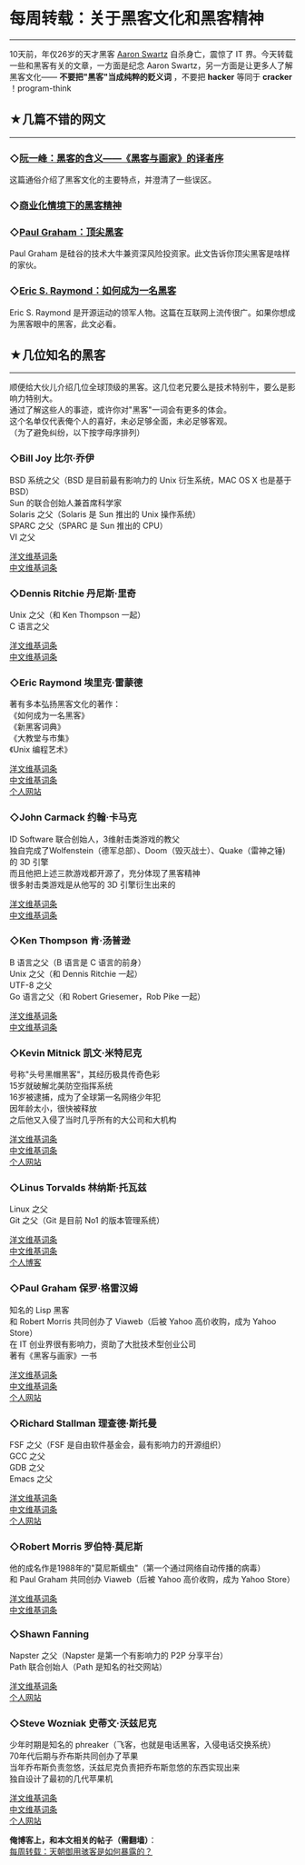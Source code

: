 # 每周转载：关于黑客文化和黑客精神 

-----

 10天前，年仅26岁的天才黑客 [Aaron Swartz](https://en.wikipedia.org/wiki/Aaron_Swartz) 自杀身亡，震惊了 IT 界。今天转载一些和黑客有关的文章，一方面是纪念 Aaron Swartz，另一方面是让更多人了解黑客文化—— **不要把"黑客"当成纯粹的贬义词** ，不要把 **hacker** 等同于 **cracker** ！program-think  
   
 ## ★几篇不错的网文
--------

  
 ### ◇[阮一峰：黑客的含义——《黑客与画家》的译者序](https://plus.google.com/113559088971921339544/posts/JzDNMDoj2EZ)

  
 这篇通俗介绍了黑客文化的主要特点，并澄清了一些误区。  
   
 ### ◇[商业化情境下的黑客精神](https://plus.google.com/113559088971921339544/posts/LXGPmRp3H5P)

  
 ### ◇[Paul Graham：顶尖黑客](https://plus.google.com/113559088971921339544/posts/GMVXD9qeLrU)

  
 Paul Graham 是硅谷的技术大牛兼资深风险投资家。此文告诉你顶尖黑客是啥样的家伙。  
   
 ### ◇[Eric S. Raymond：如何成为一名黑客](http://www.aka.org.cn/Docs/hacker-howto_2001.html)

  
 Eric S. Raymond 是开源运动的领军人物。这篇在互联网上流传很广。如果你想成为黑客眼中的黑客，此文必看。  
   
   
 ## ★几位知名的黑客
--------

  
 顺便给大伙儿介绍几位全球顶级的黑客。这几位老兄要么是技术特别牛，要么是影响力特别大。  
 通过了解这些人的事迹，或许你对"黑客"一词会有更多的体会。  
 这个名单仅代表俺个人的喜好，未必足够全面，未必足够客观。  
 （为了避免纠纷，以下按字母序排列）  
   
 ### ◇Bill Joy 比尔·乔伊

  
 BSD 系统之父（BSD 是目前最有影响力的 Unix 衍生系统，MAC OS X 也是基于 BSD）  
 Sun 的联合创始人兼首席科学家  
 Solaris 之父（Solaris 是 Sun 推出的 Unix 操作系统）  
 SPARC 之父（SPARC 是 Sun 推出的 CPU）  
 VI 之父  
   
 [洋文维基词条](https://en.wikipedia.org/wiki/Bill_Joy)  
 [中文维基词条](https://zh.wikipedia.org/wiki/%E6%AF%94%E5%B0%94%C2%B7%E4%B9%94%E4%BC%8A)  
   
 ### ◇Dennis Ritchie 丹尼斯·里奇

  
 Unix 之父（和 Ken Thompson 一起）  
 C 语言之父  
   
 [洋文维基词条](https://en.wikipedia.org/wiki/Dennis_Ritchie)  
 [中文维基词条](https://zh.wikipedia.org/wiki/%E4%B8%B9%E5%B0%BC%E6%96%AF%C2%B7%E9%87%8C%E5%A5%87)  
   
 ### ◇Eric Raymond 埃里克·雷蒙德

  
 著有多本弘扬黑客文化的著作：  
 《如何成为一名黑客》  
 《新黑客词典》  
 《大教堂与市集》  
 《Unix 编程艺术》  
   
 [洋文维基词条](https://en.wikipedia.org/wiki/Eric_S._Raymond)  
 [中文维基词条](https://zh.wikipedia.org/wiki/%E5%9F%83%E9%87%8C%E5%85%8B%C2%B7%E9%9B%B7%E8%92%99)  
 [个人网站](http://www.catb.org/~esr/)  
   
 ### ◇John Carmack 约翰·卡马克

  
 ID Software 联合创始人，3维射击类游戏的教父  
 独自完成了Wolfenstein（德军总部）、Doom（毁灭战士）、Quake（雷神之锤) 的 3D 引擎  
 而且他把上述三款游戏都开源了，充分体现了黑客精神  
 很多射击类游戏是从他写的 3D 引擎衍生出来的  
   
 [洋文维基词条](https://en.wikipedia.org/wiki/John_D._Carmack)  
 [中文维基词条](https://zh.wikipedia.org/wiki/%E7%B4%84%E7%BF%B0%C2%B7%E5%8D%A1%E9%A6%AC%E5%85%8B)  
   
 ### ◇Ken Thompson 肯·汤普逊

  
 B 语言之父（B 语言是 C 语言的前身）  
 Unix 之父（和 Dennis Ritchie 一起）  
 UTF-8 之父  
 Go 语言之父（和 Robert Griesemer，Rob Pike 一起）  
   
 [洋文维基词条](https://en.wikipedia.org/wiki/Ken_Thompson)  
 [中文维基词条](https://zh.wikipedia.org/wiki/%E8%82%AF%C2%B7%E6%B1%A4%E6%99%AE%E9%80%8A)  
   
 ### ◇Kevin Mitnick 凯文·米特尼克

  
 号称"头号黑帽黑客"，其经历极具传奇色彩  
 15岁就破解北美防空指挥系统  
 16岁被逮捕，成为了全球第一名网络少年犯  
 因年龄太小，很快被释放  
 之后他又入侵了当时几乎所有的大公司和大机构  
   
 [洋文维基词条](https://en.wikipedia.org/wiki/Kevin_Mitnick)  
 [中文维基词条](https://zh.wikipedia.org/wiki/%E5%87%AF%E6%96%87%C2%B7%E7%B1%B3%E7%89%B9%E5%B0%BC%E5%85%8B)  
 [个人网站](http://www.kevinmitnick.com/)  
   
 ### ◇Linus Torvalds 林纳斯·托瓦兹

  
 Linux 之父  
 Git 之父（Git 是目前 No1 的版本管理系统）  
   
 [洋文维基词条](https://en.wikipedia.org/wiki/Linus_Torvalds)  
 [中文维基词条](https://zh.wikipedia.org/wiki/%E6%9E%97%E7%BA%B3%E6%96%AF%C2%B7%E6%89%98%E7%93%A6%E5%85%B9)  
 [个人博客](http://torvalds-family.blogspot.com/)  
   
 ### ◇Paul Graham 保罗·格雷汉姆

  
 知名的 Lisp 黑客  
 和 Robert Morris 共同创办了 Viaweb（后被 Yahoo 高价收购，成为 Yahoo Store）  
 在 IT 创业界很有影响力，资助了大批技术型创业公司  
 著有《黑客与画家》一书  
   
 [洋文维基词条](https://en.wikipedia.org/wiki/Paul_Graham_%28computer_programmer%29)  
 [中文维基词条](https://zh.wikipedia.org/wiki/%E4%BF%9D%E7%BD%97%C2%B7%E6%A0%BC%E9%9B%B7%E5%8E%84%E5%A7%86)  
 [个人网站](http://www.paulgraham.com/)  
   
 ### ◇Richard Stallman 理查德·斯托曼

  
 FSF 之父（FSF 是自由软件基金会，最有影响力的开源组织）  
 GCC 之父  
 GDB 之父  
 Emacs 之父  
   
 [洋文维基词条](https://en.wikipedia.org/wiki/Richard_Stallman)  
 [中文维基词条](https://zh.wikipedia.org/wiki/%E7%90%86%E6%9F%A5%E5%BE%B7%C2%B7%E6%96%AF%E6%89%98%E6%9B%BC)  
 [个人网站](http://www.stallman.org/)  
   
 ### ◇Robert Morris 罗伯特·莫尼斯

  
 他的成名作是1988年的"莫尼斯蠕虫"（第一个通过网络自动传播的病毒）  
 和 Paul Graham 共同创办 Viaweb（后被 Yahoo 高价收购，成为 Yahoo Store）  
   
 [洋文维基词条](https://en.wikipedia.org/wiki/Robert_Tappan_Morris)  
 [中文维基词条](https://zh.wikipedia.org/wiki/%E7%BD%97%E4%BC%AF%E7%89%B9%C2%B7%E6%B3%B0%E6%BD%98%C2%B7%E8%8E%AB%E9%87%8C%E6%96%AF)  
   
 ### ◇Shawn Fanning

  
 Napster 之父（Napster 是第一个有影响力的 P2P 分享平台）  
 Path 联合创始人（Path 是知名的社交网站）  
   
 [洋文维基词条](https://en.wikipedia.org/wiki/Shawn_Fanning)  
 [个人网站](https://www.facebook.com/people/Shawn-Fanning/138605359497557)  
   
 ### ◇Steve Wozniak 史蒂文·沃兹尼克

  
 少年时期是知名的 phreaker（飞客，也就是电话黑客，入侵电话交换系统）  
 70年代后期与乔布斯共同创办了苹果  
 当年乔布斯负责忽悠，沃兹尼克负责把乔布斯忽悠的东西实现出来  
 独自设计了最初的几代苹果机  
   
 [洋文维基词条](https://en.wikipedia.org/wiki/Steve_Wozniak)  
 [中文维基词条](https://zh.wikipedia.org/wiki/%E6%96%AF%E8%92%82%E5%A4%AB%C2%B7%E6%B2%83%E5%85%B9%E5%B0%BC%E4%BA%9A%E5%85%8B)  
 [个人网站](http://www.woz.org/)  
   
   
 **俺博客上，和本文相关的帖子（需翻墙）**：  
 [每周转载：天朝御用骇客是如何暴露的？](https://program-think.blogspot.com/2013/02/weekly-share-41.html) 